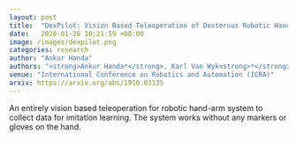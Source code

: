 ```yaml
---
layout: post
title:  "DexPilot: Vision Based Teleoperation of Dexterous Robotic Hand-Arm System"
date:   2020-01-26 10:21:59 +00:00
image: /images/dexpilot.png
categories: research
author: "Ankur Handa"
authors: "<strong>Ankur Handa*</strong>, Karl Van Wyk<strong>*</strong>, Wei Yang, Jacky Liang, Yu-Wei Chao, Qian Wan, Stan Birchfield, Nathan Ratliff, Dieter Fox (<strong>*</strong> Equal Contribution)"
venue: "International Conference on Robotics and Automation (ICRA)"
arxiv: https://arxiv.org/abs/1910.03135
---
```

An entirely vision based teleoperation for robotic hand-arm system to collect data for imitation learning. The system works without any markers or gloves on the hand. 
